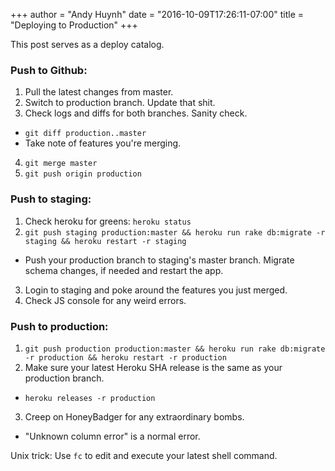 +++
author = "Andy Huynh"
date = "2016-10-09T17:26:11-07:00"
title = "Deploying to Production"
+++

This post serves as a deploy catalog.

### Push to Github:
1. Pull the latest changes from master.
2. Switch to production branch. Update that shit.
3. Check logs and diffs for both branches. Sanity check.
  - `git diff production..master`
  - Take note of features you're merging.
4. `git merge master`
5. `git push origin production`

### Push to staging:
1. Check heroku for greens: `heroku status`
2. `git push staging production:master && heroku run rake db:migrate -r staging && heroku restart -r staging`
  - Push your production branch to staging's master branch. Migrate schema changes, if needed and restart the app.
3. Login to staging and poke around the features you just merged.
4. Check JS console for any weird errors.

### Push to production:
1. `git push production production:master && heroku run rake db:migrate -r production && heroku restart -r production`
2. Make sure your latest Heroku SHA release is the same as your production branch.
  - `heroku releases -r production` 
3. Creep on HoneyBadger for any extraordinary bombs. 
  - "Unknown column error" is a normal error.

Unix trick: Use `fc` to edit and execute your latest shell command.
